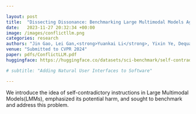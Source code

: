 ```yaml
---

layout: post
title:  "Dissecting Dissonance: Benchmarking Large Multimodal Models Against Self-contradictory Instructions"
date:   2023-11-27 20:32:34 +00:00
image: /images/conflictllm.png
categories: research
authors: "Jin Gao, Lei Gan,<strong>Yuankai Li</strong>, Yixin Ye, Dequan Wang"
venue: "Submitted to CVPR 2024"
paper: pdfs/ConflictLLM.pdf
huggingface: https://huggingface.co/datasets/sci-benchmark/self-contradictory

# subtitle: "Adding Natural User Interfaces to Software"

---
```


We introduce the idea of self-contradictory instructions in Large Multimodal Models(LMMs), emphasized its potential harm, and sought to benchmark and address this problem.

<!-- With Stan Melax. We ran a Hand-On lab for  Intel's Perceptual Computing SDK at the Intel Development Forum 2013 in San Francisco. The focus was on building novel user interactions and working with 3D sensor data. -->
